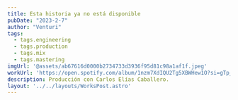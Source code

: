 ```yaml
---
title: Esta historia ya no está disponible
pubDate: "2023-2-7"
author: "Venturi"
tags:
  - tags.engineering
  - tags.production
  - tags.mix
  - tags.mastering
imgUrl: '@assets/ab67616d0000b2734733d3936f95d81c98a1af1f.jpeg'
workUrl: 'https://open.spotify.com/album/1nzm7XdIQU2Tg5XBWHew1O?si=gTp_1HPhRn2v_5ruWdOHhA'
description: Producción con Carlos Elías Caballero.
layout: '../../layouts/WorksPost.astro'
---
```

